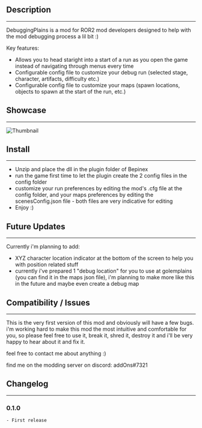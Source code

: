 ## Description
---------------------------
DebuggingPlains is a mod for ROR2 mod developers designed to help with the mod debugging process a lil bit :)

Key features:
- Allows you to head staright into a start of a run as you open the game instead of navigating through menus every time
- Configurable config file to customize your debug run (selected stage, character, artifacts, difficulty etc.)
- Configurable config file to customize your maps (spawn locations, objects to spawn at the start of the run, etc.)

## Showcase
-----------------------------
![Thumbnail](https://link_here)


## Install
-----------------------------
- Unzip and place the dll in the plugin folder of Bepinex
- run the game first time to let the plugin create the 2 config files in the config folder
- customize your run preferences by editing the mod's .cfg file at the config folder, and your maps preferences by editing the scenesConfig.json file - both files are very indicative for editing
- Enjoy :)


## Future Updates
-----------------------------
Currently i'm planning to add:

- XYZ character location indicator at the bottom of the screen to help you with position related stuff
- currently i've prepared 1 "debug location" for you to use at golemplains (you can find it in the maps json file), i'm planning to make more like this in the future and maybe even create a debug map 

## Compatibility / Issues
-----------------------------
This is the very first version of this mod and obviously will have a few bugs. i'm working hard to make this mod the most intuitive and comfortable for you, so please feel free to use it, break it, shred it, destroy it and i'll be very happy to hear about it and fix it.

feel free to contact me about anything :)


find me on the modding server on discord: addOns#7321

## Changelog
-----------------------------
### 0.1.0

```
- First release
```

